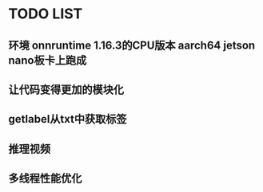 # TODO LIST
## 环境 onnruntime 1.16.3的CPU版本 aarch64 jetson nano板卡上跑成
## 让代码变得更加的模块化
## getlabel从txt中获取标签
## 推理视频
## 多线程性能优化
